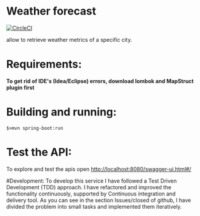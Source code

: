 # Weather forecast

[![CircleCI](https://circleci.com/gh/dordika/weather-forecast.svg?style=svg)](https://circleci.com/gh/dordika/weather-forecast)

allow to retrieve weather metrics of a specific city.

# Requirements:
 
**To get rid of IDE's (Idea/Eclipse) errors, download lombok and MapStruct plugin first**
 # Building and running:
`$>mvn spring-boot:run `
 # Test the API:
 To explore and test the apis open
[http://localhost:8080/swagger-ui.html#/](http://localhost:8080/swagger-ui.html#/)

#Development:
To develop this service I have followed a Test Driven Development (TDD) approach.
I have refactored and improved the functionality continuously, supported by Continuous integration and delivery tool.
As you can see in the section Issues/closed of github, I have divided the problem into small tasks and implemented them iteratively. 